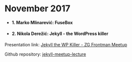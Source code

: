 # November 2017

  - #### 1. Marko Mlinarević: FuseBox

  - #### 2. Nikola Derežić: Jekyll - the WordPress killer
Presentation link: [Jekyll the WP Killer - ZG Frontman Meetup](https://docs.google.com/presentation/d/1VvbhxLfLkqFPmGdTo3MNbF7jeXsF8tE_Ri2487OFLBo)

Github repository: [jekyll-meetup-lecture](https://github.com/knee-cola/jekyll-meetup-lecture "jekyll-meetup-lecture")
